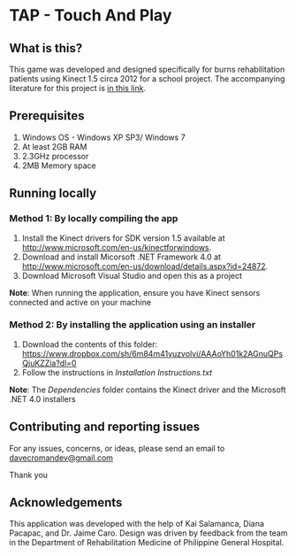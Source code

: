 # TAP - Touch And Play

## What is this?
This game was developed and designed specifically for burns rehabilitation patients using Kinect 1.5 circa 2012 for a school project. The accompanying literature for this project is [in this link](http://ieeexplore.ieee.org/document/6623680/).

## Prerequisites

1. Windows OS - Windows XP SP3/ Windows 7
2. At least 2GB RAM
3. 2.3GHz processor
4. 2MB Memory space

## Running locally

### Method 1: By locally compiling the app

1. Install the Kinect drivers for SDK version 1.5 available at
http://www.microsoft.com/en-us/kinectforwindows.
2. Download and install Micorsoft .NET Framework 4.0 at http://www.microsoft.com/en-us/download/details.aspx?id=24872.
3. Download Microsoft Visual Studio and open this as a project

**Note**: When running the application, ensure you have Kinect sensors connected and active on your machine

### Method 2: By installing the application using an installer

1. Download the contents of this folder: https://www.dropbox.com/sh/6m84m41yuzvolvi/AAAoYh01k2AGnuQPsQjuKZZia?dl=0
2. Follow the instructions in *Installation Instructions.txt*

**Note**: The *Dependencies* folder contains the Kinect driver and the Microsoft .NET 4.0 installers

## Contributing and reporting issues

For any issues, concerns, or ideas, please send an email to davecromandev@gmail.com

Thank you

## Acknowledgements

This application was developed with the help of Kai Salamanca, Diana Pacapac, and Dr. Jaime Caro. Design was driven by feedback from the team in the Department of Rehabilitation Medicine of Philippine General Hospital.